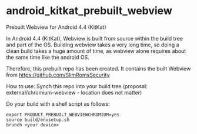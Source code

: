 # android_kitkat_prebuilt_webview
Prebuilt Webview for Android 4.4 (KitKat)

In Android 4.4 (KitKat), Webview is built from source within the build tree and part of the OS.
Building webview takes a very long time, so doing a clean build takes a huge amount of time, as webview alone requires about the same time like the android OS.

Therefore, this prebuilt repo has been created. It contains the built Webview from https://github.com/SlimRomsSecurity 

How to use:
Synch this repo into your build tree (proposal: external/chromium-webview - location does not matter)

Do your build with a shell script as follows:
```
export PRODUCT_PREBUILT_WEBVIEWCHROMIUM=yes
source build/envsetup.sh
brunch <your device>
```
